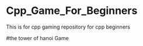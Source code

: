 # Cpp_Game_For_Beginners
This is for cpp gaming repository for cpp beginners


#the tower of hanoi Game